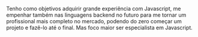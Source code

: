 
Tenho como objetivos adquirir grande experiência com Javascript, me empenhar também nas linguagens backend no futuro para me tornar um profissional mais completo no mercado, podendo do zero começar um projeto e fazê-lo até o final. Mas foco maior ser especialista em Javascript.
<!--
**Cichinato-Ivan/Cichinato-Ivan** is a ✨ _special_ ✨ repository because its `README.md` (this file) appears on your GitHub profile.

Here are some ideas to get you started:

- 🔭 I’m currently working on ...
- 🌱 I’m currently learning ...
- 👯 I’m looking to collaborate on ...
- 🤔 I’m looking for help with ...
- 💬 Ask me about ...
- 📫 How to reach me: ...
- 😄 Pronouns: ...
- ⚡ Fun fact: ...
-->
